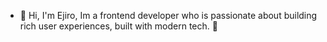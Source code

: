 - 👋 Hi, I'm Ejiro, Im a frontend developer who is passionate about building rich user experiences, built with modern tech. 🔮



<!---
ejiro-akpoduado-6point6/ejiro-akpoduado-6point6 is a ✨ special ✨ repository because its `README.md` (this file) appears on your GitHub profile.
You can click the Preview link to take a look at your changes.
--->
